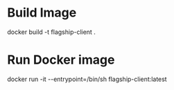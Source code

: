 # Build Image
docker build -t flagship-client .

# Run Docker image
docker run -it --entrypoint=/bin/sh flagship-client:latest